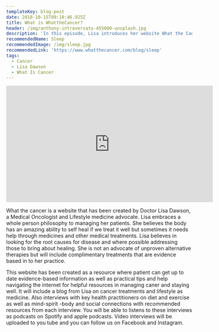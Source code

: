 ```yaml
---
templateKey: blog-post
date: 2018-10-15T09:10:46.925Z
title: What is WhattheCancer?
header: /img/anthony-intraversato-455600-unsplash.jpg
description: 'In this episode, Lisa introduces her website What the Cancer'
recommendedName: Sleep
recommendedImage: /img/sleep.jpg
recommendedLink: 'https://www.whatthecancer.com/blog/sleep'
tags:
  - Cancer
  - Lisa Dawson
  - What Is Cancer
---
```

<iframe width="560" height="315" src="https://www.youtube.com/embed/qOgGDAUwHSM" frameborder="0" allow="accelerometer; autoplay; encrypted-media; gyroscope; picture-in-picture" allowfullscreen></iframe>

What the cancer is a website that has been created by Doctor Lisa Dawson, a Medical Oncologist and Lifestyle medicine advocate. Lisa embraces a whole person philosophy to managing her patients. She believes the body has an amazing ability to self heal if we treat it well but sometimes it needs help through medicines and other medical treatments. Lisa believes in looking for the root causes for disease and where possible addressing those to bring about healing. She is not an advocate of unproven alternative therapies but will include complimentary treatments that are evidence based in to her practice.

This website has been created as a resource where patient can get up to date evidence-based information as well as practical tips and help navigating the internet for helpful resources in managing caner and staying well. It will include a blog from Lisa on cancer treatments and lifestyle as medicine. Also interviews with key health practitioners on diet and exercise as well as mind-spirit -body and social connections with recommended resources from each interview. You will be able to listens to these interviews as podcasts on Spotify and apple podcasts. Video interviews will be uploaded to you tube and you can follow us on Facebook and Instagram.

